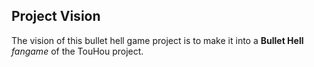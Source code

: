 ## Project Vision
The vision of this bullet hell game project is to make it into a **Bullet Hell** *fangame* of the TouHou project. 
